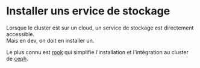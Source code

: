 # Installer uns ervice de stockage

Lorsque le cluster est sur un cloud, un service de stockage est directement accessible.  
Mais en dev, on doit en installer un.  

Le plus connu est [rook](https://rook.io/) qui simplifie l'installation et l'intégration au cluster de [ceph](https://ceph.com/en/).  


